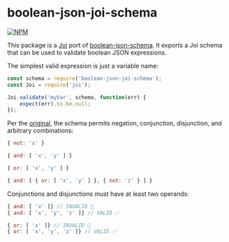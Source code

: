 # boolean-json-joi-schema

[![NPM](https://nodei.co/npm/boolean-json-joi-schema.png)](https://npmjs.org/package/boolean-json-joi-schema)

This package is a [Joi](https://github.com/hapijs/joi) port of [boolean-json-schema](https://github.com/kemitchell/boolean-json-schema.json). It exports a Joi schema that can be used to validate boolean JSON expressions.

The simplest valid expression is just a variable name:

```javascript
const schema = require('boolean-json-joi-schema');
const Joi = require('joi');

Joi.validate('myVar', schema, function(err) {
    expect(err).to.be.null;
});
```

Per the [original](https://github.com/kemitchell/boolean-json-schema.json), the schema permits negation, conjunction, disjunction, and arbitrary combinations:

```javascript
{ not: 'x' }

{ and: [ 'x', 'y' ] }

{ or: [ 'x', 'y' ] }

{ and: [ { or: [ 'x', 'y' ] }, { not: 'z' } ] }
```

Conjunctions and disjunctions must have at least two operands:

```javascript
{ and: [ 'x' ]} // INVALID 🚫
{ and: [ 'x', 'y', 'z' ]} // VALID ✅

{ or: [ 'x' ]} // INVALID 🚫
{ or: [ 'x', 'y', 'z' ]} // VALID ✅
```
